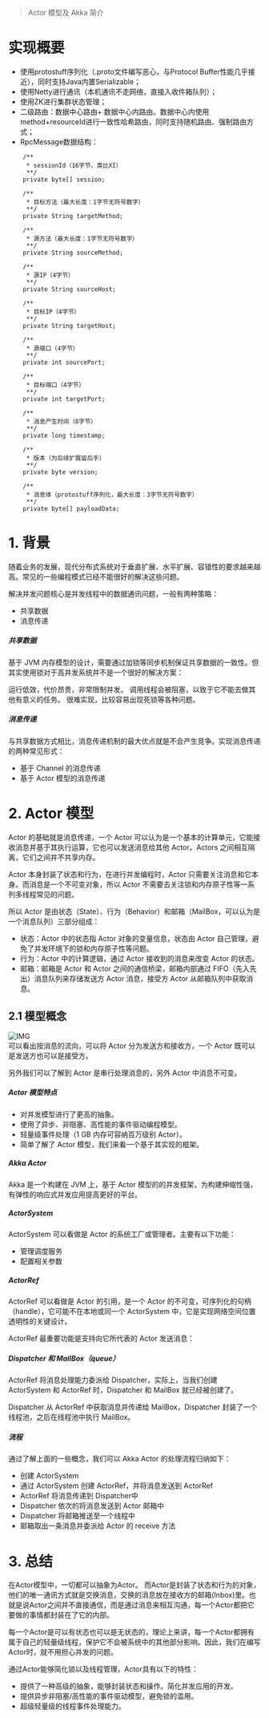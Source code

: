 > Actor 模型及 Akka 简介
# 实现概要
* 使用protostuff序列化（.proto文件编写恶心，与Protocol Buffer性能几乎接近），同时支持Java内置Serializable；
* 使用Netty进行通讯（本机通讯不走网络，直接入收件箱队列）；
* 使用ZK进行集群状态管理；
* 二级路由：数据中心路由+ 数据中心内路由。数据中心内使用method+resourceId进行一致性哈希路由，同时支持随机路由、强制路由方式；
* RpcMessage数据结构：
```
    /**
     * sessionId（16字节，类比XI）
     **/
    private byte[] session;

    /**
     * 目标方法（最大长度：1字节无符号数字）
     **/
    private String targetMethod;

    /**
     * 源方法（最大长度：1字节无符号数字）
     **/
    private String sourceMethod;

    /**
     * 源IP（4字节）
     **/
    private String sourceHost;

    /**
     * 目标IP（4字节）
     **/
    private String targetHost;

    /**
     * 源端口（4字节）
     **/
    private int sourcePort;

    /**
     * 目标端口（4字节）
     **/
    private int targetPort;

    /**
     * 消息产生时间（8字节）
     **/
    private long timestamp;

    /**
     * 版本（为后续扩展留后手）
     **/
    private byte version;

    /**
     * 消息体（protostuff序列化，最大长度：3字节无符号数字）
     **/
    private byte[] payloadData;
```

# 1. 背景
随着业务的发展，现代分布式系统对于垂直扩展、水平扩展、容错性的要求越来越高。常见的一些编程模式已经不能很好的解决这些问题。  

解决并发问题核心是并发线程中的数据通讯问题，一般有两种策略：

* 共享数据
* 消息传递

##### 共享数据
基于 JVM 内存模型的设计，需要通过加锁等同步机制保证共享数据的一致性。但其实使用锁对于高并发系统并不是一个很好的解决方案：

运行低效，代价昂贵，非常限制并发。
调用线程会被阻塞，以致于它不能去做其他有意义的任务。
很难实现，比较容易出现死锁等各种问题。

##### 消息传递
与共享数据方式相比，消息传递机制的最大优点就是不会产生竞争。实现消息传递的两种常见形式：

* 基于 Channel 的消息传递
* 基于 Actor 模型的消息传递


# 2. Actor 模型
Actor 的基础就是消息传递，一个 Actor 可以认为是一个基本的计算单元，它能接收消息并基于其执行运算，它也可以发送消息给其他 Actor。Actors 之间相互隔离，它们之间并不共享内存。

Actor 本身封装了状态和行为，在进行并发编程时，Actor 只需要关注消息和它本身。而消息是一个不可变对象，所以 Actor 不需要去关注锁和内存原子性等一系列多线程常见的问题。

所以 Actor 是由状态（State）、行为（Behavior）和邮箱（MailBox，可以认为是一个消息队列）三部分组成：

* 状态：Actor 中的状态指 Actor 对象的变量信息，状态由 Actor 自己管理，避免了并发环境下的锁和内存原子性等问题。
* 行为：Actor 中的计算逻辑，通过 Actor 接收到的消息来改变 Actor 的状态。
* 邮箱：邮箱是 Actor 和 Actor 之间的通信桥梁，邮箱内部通过 FIFO（先入先出）消息队列来存储发送方 Actor 消息，接受方 Actor 从邮箱队列中获取消息。

## 2.1 模型概念
![IMG](https://pic1.zhimg.com/80/v2-f91a4ec82f8175bcb40ee582d6d59b24_720w.jpg)  
可以看出按消息的流向，可以将 Actor 分为发送方和接收方，一个 Actor 既可以是发送方也可以是接受方。

另外我们可以了解到 Actor 是串行处理消息的，另外 Actor 中消息不可变。

##### Actor 模型特点
* 对并发模型进行了更高的抽象。
* 使用了异步、非阻塞、高性能的事件驱动编程模型。
* 轻量级事件处理（1 GB 内存可容纳百万级别 Actor）。
* 简单了解了 Actor 模型，我们来看一个基于其实现的框架。

##### Akka Actor
Akka 是一个构建在 JVM 上，基于 Actor 模型的的并发框架，为构建伸缩性强，有弹性的响应式并发应用提高更好的平台。

##### ActorSystem
ActorSystem 可以看做是 Actor 的系统工厂或管理者。主要有以下功能：

* 管理调度服务
* 配置相关参数

##### ActorRef
ActorRef 可以看做是 Actor 的引用，是一个 Actor 的不可变，可序列化的句柄（handle），它可能不在本地或同一个 ActorSystem 中，它是实现网络空间位置透明性的关键设计。

ActorRef 最重要功能是支持向它所代表的 Actor 发送消息：

##### Dispatcher 和 MailBox（queue）
ActorRef 将消息处理能力委派给 Dispatcher，实际上，当我们创建 ActorSystem 和 ActorRef 时，Dispatcher 和 MailBox 就已经被创建了。

Dispatcher 从 ActorRef 中获取消息并传递给 MailBox，Dispatcher 封装了一个线程池，之后在线程池中执行 MailBox。

##### 流程
通过了解上面的一些概念，我们可以 Akka Actor 的处理流程归纳如下：

* 创建 ActorSystem
* 通过 ActorSystem 创建 ActorRef，并将消息发送到 ActorRef
* ActorRef 将消息传递到 Dispatcher中
* Dispatcher 依次的将消息发送到 Actor 邮箱中
* Dispatcher 将邮箱推送至一个线程中
* 邮箱取出一条消息并委派给 Actor 的 receive 方法

# 3. 总结
在Actor模型中，一切都可以抽象为Actor。
而Actor是封装了状态和行为的对象，他们的唯一通讯方式就是交换消息，交换的消息放在接收方的邮箱(Inbox)里。也就是说Actor之间并不直接通信，而是通过消息来相互沟通，每一个Actor都把它要做的事情都封装在了它的内部。

每一个Actor是可以有状态也可以是无状态的，理论上来讲，每一个Actor都拥有属于自己的轻量级线程，保护它不会被系统中的其他部分影响。因此，我们在编写Actor时，就不用担心并发的问题。

通过Actor能够简化锁以及线程管理，Actor具有以下的特性：

* 提供了一种高级的抽象，能够封装状态和操作。简化并发应用的开发。
* 提供异步非阻塞/高性能的事件驱动模型，避免锁的滥用。
* 超级轻量级的线程事件处理能力。



